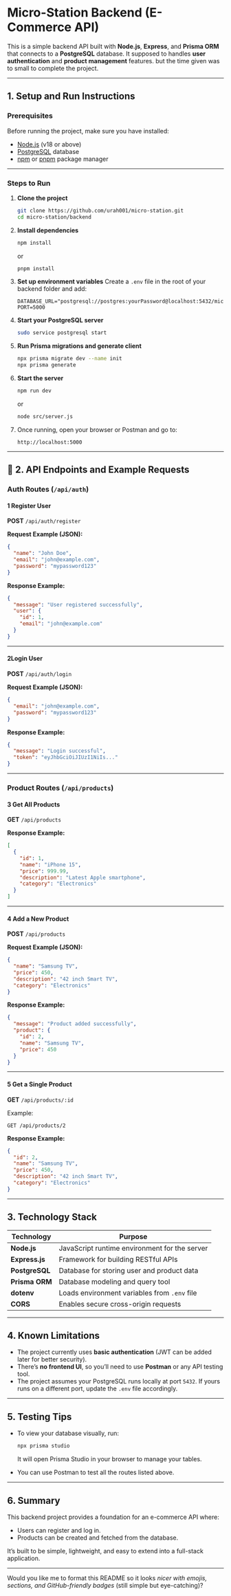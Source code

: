 # Micro-Station Backend (E-Commerce API)

This is a simple backend API built with **Node.js**, **Express**, and **Prisma ORM** that connects to a **PostgreSQL** database.
It supposed to handles **user authentication** and **product management** features.
but the time given was to small to complete the project.

---

## 1. Setup and Run Instructions

### Prerequisites

Before running the project, make sure you have installed:

- [Node.js](https://nodejs.org/) (v18 or above)
- [PostgreSQL](https://www.postgresql.org/download/) database
- [npm](https://www.npmjs.com/) or [pnpm](https://pnpm.io/) package manager

---

### Steps to Run

1. **Clone the project**

   ```bash
   git clone https://github.com/urah001/micro-station.git
   cd micro-station/backend
   ```

2. **Install dependencies**

   ```bash
   npm install
   ```

   or

   ```bash
   pnpm install
   ```

3. **Set up environment variables**
   Create a `.env` file in the root of your backend folder and add:

   ```env
   DATABASE_URL="postgresql://postgres:yourPassword@localhost:5432/microstation"
   PORT=5000
   ```

4. **Start your PostgreSQL server**

   ```bash
   sudo service postgresql start
   ```

5. **Run Prisma migrations and generate client**

   ```bash
   npx prisma migrate dev --name init
   npx prisma generate
   ```

6. **Start the server**

   ```bash
   npm run dev
   ```

   or

   ```bash
   node src/server.js
   ```

7. Once running, open your browser or Postman and go to:

   ```
   http://localhost:5000
   ```

---

## 🔗 2. API Endpoints and Example Requests

### Auth Routes (`/api/auth`)

#### 1️ Register User

**POST** `/api/auth/register`

**Request Example (JSON):**

```json
{
  "name": "John Doe",
  "email": "john@example.com",
  "password": "mypassword123"
}
```

**Response Example:**

```json
{
  "message": "User registered successfully",
  "user": {
    "id": 1,
    "email": "john@example.com"
  }
}
```

---

#### 2️Login User

**POST** `/api/auth/login`

**Request Example (JSON):**

```json
{
  "email": "john@example.com",
  "password": "mypassword123"
}
```

**Response Example:**

```json
{
  "message": "Login successful",
  "token": "eyJhbGciOiJIUzI1NiIs..."
}
```

---

### Product Routes (`/api/products`)

#### 3️ Get All Products

**GET** `/api/products`

**Response Example:**

```json
[
  {
    "id": 1,
    "name": "iPhone 15",
    "price": 999.99,
    "description": "Latest Apple smartphone",
    "category": "Electronics"
  }
]
```

---

#### 4️ Add a New Product

**POST** `/api/products`

**Request Example (JSON):**

```json
{
  "name": "Samsung TV",
  "price": 450,
  "description": "42 inch Smart TV",
  "category": "Electronics"
}
```

**Response Example:**

```json
{
  "message": "Product added successfully",
  "product": {
    "id": 2,
    "name": "Samsung TV",
    "price": 450
  }
}
```

---

#### 5️ Get a Single Product

**GET** `/api/products/:id`

Example:

```
GET /api/products/2
```

**Response Example:**

```json
{
  "id": 2,
  "name": "Samsung TV",
  "price": 450,
  "description": "42 inch Smart TV",
  "category": "Electronics"
}
```

---

## 3. Technology Stack

| Technology     | Purpose                                       |
| -------------- | --------------------------------------------- |
| **Node.js**    | JavaScript runtime environment for the server |
| **Express.js** | Framework for building RESTful APIs           |
| **PostgreSQL** | Database for storing user and product data    |
| **Prisma ORM** | Database modeling and query tool              |
| **dotenv**     | Loads environment variables from `.env` file  |
| **CORS**       | Enables secure cross-origin requests          |

---

## 4. Known Limitations

- The project currently uses **basic authentication** (JWT can be added later for better security).
- There’s **no frontend UI**, so you’ll need to use **Postman** or any API testing tool.
- The project assumes your PostgreSQL runs locally at port `5432`.
  If yours runs on a different port, update the `.env` file accordingly.

---

## 5. Testing Tips

- To view your database visually, run:

  ```bash
  npx prisma studio
  ```

  It will open Prisma Studio in your browser to manage your tables.

- You can use Postman to test all the routes listed above.

---

## 6. Summary

This backend project provides a foundation for an e-commerce API where:

- Users can register and log in.
- Products can be created and fetched from the database.

It’s built to be simple, lightweight, and easy to extend into a full-stack application.

---

Would you like me to format this README so it looks _nicer with emojis, sections, and GitHub-friendly badges_ (still simple but eye-catching)?
